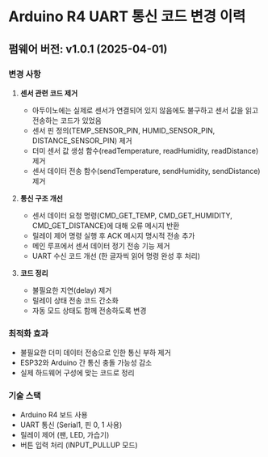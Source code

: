 # Arduino R4 UART 통신 코드 변경 이력

## 펌웨어 버전: v1.0.1 (2025-04-01)

### 변경 사항
1. **센서 관련 코드 제거**
   - 아두이노에는 실제로 센서가 연결되어 있지 않음에도 불구하고 센서 값을 읽고 전송하는 코드가 있었음
   - 센서 핀 정의(TEMP_SENSOR_PIN, HUMID_SENSOR_PIN, DISTANCE_SENSOR_PIN) 제거
   - 더미 센서 값 생성 함수(readTemperature, readHumidity, readDistance) 제거
   - 센서 데이터 전송 함수(sendTemperature, sendHumidity, sendDistance) 제거

2. **통신 구조 개선**
   - 센서 데이터 요청 명령(CMD_GET_TEMP, CMD_GET_HUMIDITY, CMD_GET_DISTANCE)에 대해 오류 메시지 반환
   - 릴레이 제어 명령 실행 후 ACK 메시지 명시적 전송 추가
   - 메인 루프에서 센서 데이터 정기 전송 기능 제거
   - UART 수신 코드 개선 (한 글자씩 읽어 명령 완성 후 처리)

3. **코드 정리**
   - 불필요한 지연(delay) 제거
   - 릴레이 상태 전송 코드 간소화
   - 자동 모드 상태도 함께 전송하도록 변경

### 최적화 효과
- 불필요한 더미 데이터 전송으로 인한 통신 부하 제거
- ESP32와 Arduino 간 통신 충돌 가능성 감소
- 실제 하드웨어 구성에 맞는 코드로 정리

### 기술 스택
- Arduino R4 보드 사용
- UART 통신 (Serial1, 핀 0, 1 사용)
- 릴레이 제어 (팬, LED, 가습기)
- 버튼 입력 처리 (INPUT_PULLUP 모드)
